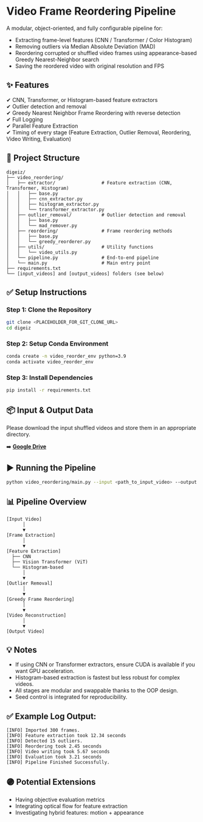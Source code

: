 # Video Frame Reordering Pipeline

A modular, object-oriented, and fully configurable pipeline for:
- Extracting frame-level features (CNN / Transformer / Color Histogram)
- Removing outliers via Median Absolute Deviation (MAD)
- Reordering corrupted or shuffled video frames using appearance-based Greedy Nearest-Neighbor search
- Saving the reordered video with original resolution and FPS

## ✨ Features
✔ CNN, Transformer, or Histogram-based feature extractors  
✔ Outlier detection and removal  
✔ Greedy Nearest Neighbor Frame Reordering with reverse detection  
✔ Full Logging  
✔ Parallel Feature Extraction  
✔ Timing of every stage (Feature Extraction, Outlier Removal, Reordering, Video Writing, Evaluation)

## 📂 Project Structure

```
digeiz/
├── video_reordering/
│   ├── extractor/                 # Feature extraction (CNN, Transformer, Histogram)
│   │   ├── base.py
│   │   ├── cnn_extractor.py
│   │   ├── histogram_extractor.py
│   │   └── transformer_extractor.py
│   ├── outlier_removal/           # Outlier detection and removal
│   │   ├── base.py
│   │   └── mad_remover.py
│   ├── reordering/                # Frame reordering methods
│   │   ├── base.py
│   │   └── greedy_reorderer.py
│   ├── utils/                     # Utility functions
│   │   └── video_utils.py
│   └── pipeline.py                # End-to-end pipeline
│   └── main.py                    # Main entry point
├── requirements.txt
└── [input_videos] and [output_videos] folders (see below)
```

## ✅ Setup Instructions

### Step 1: Clone the Repository

```bash
git clone <PLACEHOLDER_FOR_GIT_CLONE_URL>
cd digeiz
```

### Step 2: Setup Conda Environment

```bash
conda create -n video_reorder_env python=3.9
conda activate video_reorder_env
```

### Step 3: Install Dependencies

```bash
pip install -r requirements.txt
```

## 📦 Input & Output Data

Please download the input shuffled videos and store them in an appropriate directory.

➡️ **[Google Drive](https://drive.google.com/drive/folders/120z2FlDrmfunK03YYvw7-VBlW7UhjG9q?usp=sharing)**

## ▶️ Running the Pipeline

```bash
python video_reordering/main.py --input <path_to_input_video> --output <path_to_output_video> -m cnn
```

## 📊 Pipeline Overview

```
[Input Video]
      │
      ▼
[Frame Extraction]
      │
      ▼
[Feature Extraction]
  ├── CNN
  ├── Vision Transformer (ViT)
  └── Histogram-based
      │
      ▼
[Outlier Removal]
      │
      ▼
[Greedy Frame Reordering]
      │
      ▼
[Video Reconstruction]
      │
      ▼
[Output Video]
```

## 💡 Notes
- If using CNN or Transformer extractors, ensure CUDA is available if you want GPU acceleration.
- Histogram-based extraction is fastest but less robust for complex videos.
- All stages are modular and swappable thanks to the OOP design.
- Seed control is integrated for reproducibility.

## ✅ Example Log Output:

```
[INFO] Imported 300 frames.
[INFO] Feature extraction took 12.34 seconds
[INFO] Detected 15 outliers.
[INFO] Reordering took 2.45 seconds
[INFO] Video writing took 5.67 seconds
[INFO] Evaluation took 3.21 seconds
[INFO] Pipeline Finished Successfully.
```

## 🟣 Potential Extensions
- Having objective evaluation metrics
- Integrating optical flow for feature extraction
- Investigating hybrid features: motion + appearance
